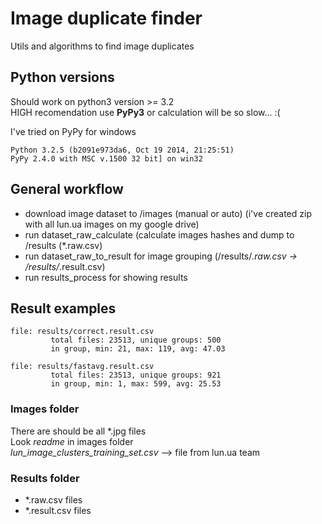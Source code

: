 # Image duplicate finder
Utils and algorithms to find image duplicates

## Python versions
Should work on python3 version >= 3.2  
HIGH recomendation use **PyPy3** or calculation will be so slow... :(

I've tried on PyPy for windows
```
Python 3.2.5 (b2091e973da6, Oct 19 2014, 21:25:51)
PyPy 2.4.0 with MSC v.1500 32 bit] on win32
```

## General workflow
- download image dataset to /images (manual or auto) (i've created zip with all lun.ua images on my google drive)
- run dataset_raw_calculate (calculate images hashes and dump to /results (*.raw.csv)
- run dataset_raw_to_result for image grouping (/results/*.raw.csv -> /results/*.result.csv)
- run results_process for showing results

## Result examples
```
file: results/correct.result.csv
         total files: 23513, unique groups: 500
         in group, min: 21, max: 119, avg: 47.03

file: results/fastavg.result.csv
         total files: 23513, unique groups: 921
         in group, min: 1, max: 599, avg: 25.53
```

### Images folder
There are should be all *.jpg files  
Look *readme* in images folder  
*lun_image_clusters_training_set.csv* --> file from lun.ua team

### Results folder
- *.raw.csv files
- *.result.csv files